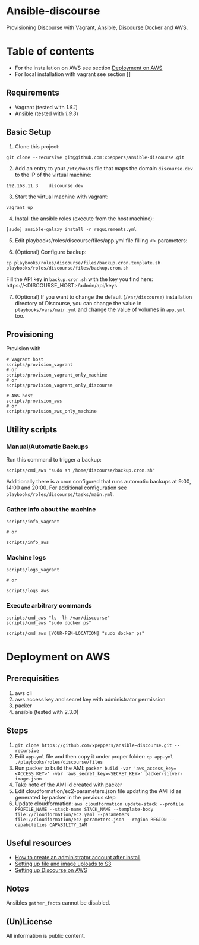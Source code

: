 # Ansible-discourse

Provisioning [Discourse](https://github.com/discourse/discourse) with Vagrant, Ansible, [Discourse Docker](https://github.com/discourse/discourse_docker) and AWS.

# Table of contents
* For the installation on AWS see section [Deployment on AWS](#deployment-on-aws)
* For local installation with vagrant see section []

## Requirements

* Vagrant (tested with *1.8.1*)
* Ansible (tested with *1.9.3*)


## Basic Setup

1) Clone this project:

```
git clone --recursive git@github.com:xpeppers/ansible-discourse.git
```

2) Add an entry to your `/etc/hosts` file that maps the domain `discourse.dev` to the IP of the virtual machine:

```
192.168.11.3    discourse.dev
```

3) Start the virtual machine with vagrant:

```
vagrant up
```

4) Install the ansible roles (execute from the host machine):

```
[sudo] ansible-galaxy install -r requirements.yml
```

5) Edit playbooks/roles/discourse/files/app.yml file filling <> parameters:

6) (Optional) Configure backup:

```
cp playbooks/roles/discourse/files/backup.cron.template.sh playbooks/roles/discourse/files/backup.cron.sh
```

Fill the API key in `backup.cron.sh` with the key you find here: https://<DISCOURSE_HOST>/admin/api/keys

7) (Optional) If you want to change the default (`/var/discourse`) installation directory of Discourse, you can change the value in `playbooks/vars/main.yml` and change the value of volumes in `app.yml` too.


## Provisioning

Provision with

```
# Vagrant host
scripts/provision_vagrant
# or
scripts/provision_vagrant_only_machine
# or
scripts/provision_vagrant_only_discourse

# AWS host
scripts/provision_aws
# or
scripts/provision_aws_only_machine
```


## Utility scripts

### Manual/Automatic Backups

Run this command to trigger a backup:

```
scripts/cmd_aws "sudo sh /home/discourse/backup.cron.sh"
```

Additionally there is a cron configured that runs automatic backups at 9:00, 14:00 and 20:00. For additional configuration see `playbooks/roles/discourse/tasks/main.yml`.



### Gather info about the machine

```
scripts/info_vagrant

# or

scripts/info_aws
```



### Machine logs

```
scripts/logs_vagrant

# or

scripts/logs_aws
```



### Execute arbitrary commands

```
scripts/cmd_aws "ls -lh /var/discourse"
scripts/cmd_aws "sudo docker ps"

scripts/cmd_aws [YOUR-PEM-LOCATION] "sudo docker ps"
```

# Deployment on AWS

## Prerequisities

1. aws cli
2. aws access key and secret key with administrator permission
3. packer
4. ansible (tested with 2.3.0)

## Steps

1. ```git clone https://github.com/xpeppers/ansible-discourse.git --recursive```
2. Edit `app.yml` file and then copy it under proper folder: ```cp app.yml ./playbooks/roles/discourse/files```
3. Run packer to build the AMI: ```packer build -var 'aws_access_key=<ACCESS_KEY>' -var 'aws_secret_key=<SECRET_KEY>' packer-silver-image.json```
4. Take note of the AMI id created with packer
5. Edit cloudformation/ec2-parameters.json file updating the AMI id as generated by packer in the previous step
6. Update cloudformation: ```aws cloudformation update-stack --profile PROFILE_NAME --stack-name STACK_NAME --template-body file://cloudformation/ec2.yaml --parameters file://cloudformation/ec2-parameters.json --region REGION --capabilities CAPABILITY_IAM```

## Useful resources

* [How to create an administrator account after install](https://meta.discourse.org/t/how-to-create-an-administrator-account-after-install/14046)
* [Setting up file and image uploads to S3](https://meta.discourse.org/t/setting-up-file-and-image-uploads-to-s3/7229)
* [Setting up Discourse on AWS](http://dev.bizo.com/2014/06/discourse-on-aws.html)

## Notes

Ansibles `gather_facts` cannot be disabled.



## (Un)License

All information is public content.
